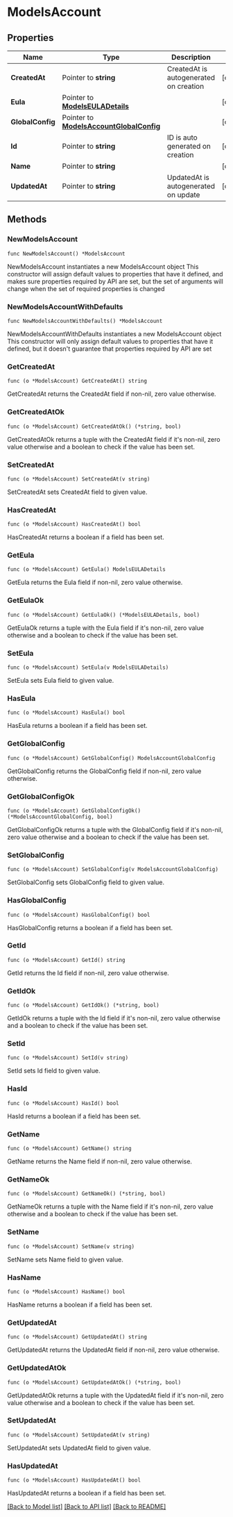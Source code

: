 # ModelsAccount

## Properties

Name | Type | Description | Notes
------------ | ------------- | ------------- | -------------
**CreatedAt** | Pointer to **string** | CreatedAt is autogenerated on creation | [optional] 
**Eula** | Pointer to [**ModelsEULADetails**](ModelsEULADetails.md) |  | [optional] 
**GlobalConfig** | Pointer to [**ModelsAccountGlobalConfig**](ModelsAccountGlobalConfig.md) |  | [optional] 
**Id** | Pointer to **string** | ID is auto generated on creation | [optional] 
**Name** | Pointer to **string** |  | [optional] 
**UpdatedAt** | Pointer to **string** | UpdatedAt is autogenerated on update | [optional] 

## Methods

### NewModelsAccount

`func NewModelsAccount() *ModelsAccount`

NewModelsAccount instantiates a new ModelsAccount object
This constructor will assign default values to properties that have it defined,
and makes sure properties required by API are set, but the set of arguments
will change when the set of required properties is changed

### NewModelsAccountWithDefaults

`func NewModelsAccountWithDefaults() *ModelsAccount`

NewModelsAccountWithDefaults instantiates a new ModelsAccount object
This constructor will only assign default values to properties that have it defined,
but it doesn't guarantee that properties required by API are set

### GetCreatedAt

`func (o *ModelsAccount) GetCreatedAt() string`

GetCreatedAt returns the CreatedAt field if non-nil, zero value otherwise.

### GetCreatedAtOk

`func (o *ModelsAccount) GetCreatedAtOk() (*string, bool)`

GetCreatedAtOk returns a tuple with the CreatedAt field if it's non-nil, zero value otherwise
and a boolean to check if the value has been set.

### SetCreatedAt

`func (o *ModelsAccount) SetCreatedAt(v string)`

SetCreatedAt sets CreatedAt field to given value.

### HasCreatedAt

`func (o *ModelsAccount) HasCreatedAt() bool`

HasCreatedAt returns a boolean if a field has been set.

### GetEula

`func (o *ModelsAccount) GetEula() ModelsEULADetails`

GetEula returns the Eula field if non-nil, zero value otherwise.

### GetEulaOk

`func (o *ModelsAccount) GetEulaOk() (*ModelsEULADetails, bool)`

GetEulaOk returns a tuple with the Eula field if it's non-nil, zero value otherwise
and a boolean to check if the value has been set.

### SetEula

`func (o *ModelsAccount) SetEula(v ModelsEULADetails)`

SetEula sets Eula field to given value.

### HasEula

`func (o *ModelsAccount) HasEula() bool`

HasEula returns a boolean if a field has been set.

### GetGlobalConfig

`func (o *ModelsAccount) GetGlobalConfig() ModelsAccountGlobalConfig`

GetGlobalConfig returns the GlobalConfig field if non-nil, zero value otherwise.

### GetGlobalConfigOk

`func (o *ModelsAccount) GetGlobalConfigOk() (*ModelsAccountGlobalConfig, bool)`

GetGlobalConfigOk returns a tuple with the GlobalConfig field if it's non-nil, zero value otherwise
and a boolean to check if the value has been set.

### SetGlobalConfig

`func (o *ModelsAccount) SetGlobalConfig(v ModelsAccountGlobalConfig)`

SetGlobalConfig sets GlobalConfig field to given value.

### HasGlobalConfig

`func (o *ModelsAccount) HasGlobalConfig() bool`

HasGlobalConfig returns a boolean if a field has been set.

### GetId

`func (o *ModelsAccount) GetId() string`

GetId returns the Id field if non-nil, zero value otherwise.

### GetIdOk

`func (o *ModelsAccount) GetIdOk() (*string, bool)`

GetIdOk returns a tuple with the Id field if it's non-nil, zero value otherwise
and a boolean to check if the value has been set.

### SetId

`func (o *ModelsAccount) SetId(v string)`

SetId sets Id field to given value.

### HasId

`func (o *ModelsAccount) HasId() bool`

HasId returns a boolean if a field has been set.

### GetName

`func (o *ModelsAccount) GetName() string`

GetName returns the Name field if non-nil, zero value otherwise.

### GetNameOk

`func (o *ModelsAccount) GetNameOk() (*string, bool)`

GetNameOk returns a tuple with the Name field if it's non-nil, zero value otherwise
and a boolean to check if the value has been set.

### SetName

`func (o *ModelsAccount) SetName(v string)`

SetName sets Name field to given value.

### HasName

`func (o *ModelsAccount) HasName() bool`

HasName returns a boolean if a field has been set.

### GetUpdatedAt

`func (o *ModelsAccount) GetUpdatedAt() string`

GetUpdatedAt returns the UpdatedAt field if non-nil, zero value otherwise.

### GetUpdatedAtOk

`func (o *ModelsAccount) GetUpdatedAtOk() (*string, bool)`

GetUpdatedAtOk returns a tuple with the UpdatedAt field if it's non-nil, zero value otherwise
and a boolean to check if the value has been set.

### SetUpdatedAt

`func (o *ModelsAccount) SetUpdatedAt(v string)`

SetUpdatedAt sets UpdatedAt field to given value.

### HasUpdatedAt

`func (o *ModelsAccount) HasUpdatedAt() bool`

HasUpdatedAt returns a boolean if a field has been set.


[[Back to Model list]](../README.md#documentation-for-models) [[Back to API list]](../README.md#documentation-for-api-endpoints) [[Back to README]](../README.md)


